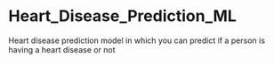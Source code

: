 # Heart_Disease_Prediction_ML
 Heart disease prediction model in which you can predict if a person is having a heart disease or not

